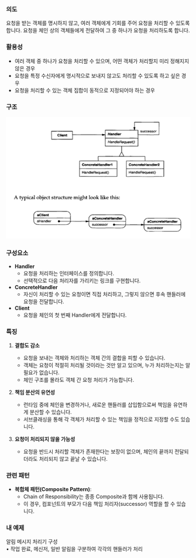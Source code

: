 ### 의도

요청을 받는 객체를 명시하지 않고, 여러 객체에게 기회를 주어 요청을 처리할 수 있도록 합니다.
요청을 체인 상의 객체들에게 전달하여 그 중 하나가 요청을 처리하도록 합니다.

### 활용성

- 여러 객체 중 하나가 요청을 처리할 수 있으며, 어떤 객체가 처리할지 미리 정해지지 않은 경우
- 요청을 특정 수신자에게 명시적으로 보내지 않고도 처리할 수 있도록 하고 싶은 경우
- 요청을 처리할 수 있는 객체 집합이 동적으로 지정되어야 하는 경우

### 구조

![chainOfResponsibility](chainofresponsibility.png)

### 구성요소

- **Handler**
    - 요청을 처리하는 인터페이스를 정의합니다.
    - 선택적으로 다음 처리자를 가리키는 링크를 구현합니다.
- **ConcreteHandler**
    - 자신이 처리할 수 있는 요청이면 직접 처리하고, 그렇지 않으면 후속 핸들러에 요청을 전달합니다.
- **Client**
    - 요청을 체인의 첫 번째 Handler에게 전달합니다.

### 특징

1. **결합도 감소**
    - 요청을 보내는 객체와 처리하는 객체 간의 결합을 피할 수 있습니다.
    - 객체는 요청이 적절히 처리될 것이라는 것만 알고 있으며, 누가 처리하는지는 알 필요가 없습니다.
    - 체인 구조를 몰라도 객체 간 요청 처리가 가능합니다.

2. **책임 분산의 유연성**
    - 런타임 중에 체인을 변경하거나, 새로운 핸들러를 삽입함으로써 책임을 유연하게 분산할 수 있습니다.
    - 서브클래싱을 통해 각 객체가 처리할 수 있는 책임을 정적으로 지정할 수도 있습니다.

3. **요청이 처리되지 않을 가능성**
    - 요청을 반드시 처리할 객체가 존재한다는 보장이 없으며, 체인의 끝까지 전달되더라도 처리되지 않고 끝날 수 있습니다.

### 관련 패턴

- **복합체 패턴(Composite Pattern)**:
    - Chain of Responsibility는 종종 Composite과 함께 사용됩니다.
    - 이 경우, 컴포넌트의 부모가 다음 책임 처리자(successor) 역할을 할 수 있습니다.

### 내 예제

알림 메시지 처리기 구성  
• 작업 완료, 메신저, 일반 알림을 구분하여 각각의 핸들러가 처리

```
